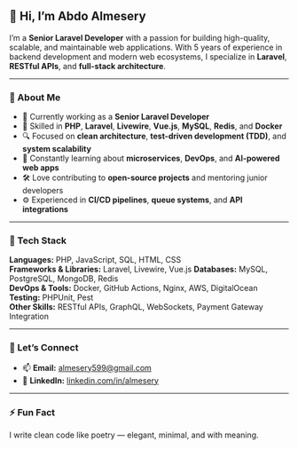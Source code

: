 ## 👋 Hi, I’m Abdo Almesery  

I’m a **Senior Laravel Developer** with a passion for building high-quality, scalable, and maintainable web applications. With 5 years of experience in backend development and modern web ecosystems, I specialize in **Laravel**, **RESTful APIs**, and **full-stack architecture**.  

---

### 🚀 About Me  
- 💼 Currently working as a **Senior Laravel Developer**  
- 🧠 Skilled in **PHP**, **Laravel**, **Livewire**, **Vue.js**, **MySQL**, **Redis**, and **Docker**  
- 🔍 Focused on **clean architecture**, **test-driven development (TDD)**, and **system scalability**  
- 🌱 Constantly learning about **microservices**, **DevOps**, and **AI-powered web apps**  
- 🛠️ Love contributing to **open-source projects** and mentoring junior developers  
- ⚙️ Experienced in **CI/CD pipelines**, **queue systems**, and **API integrations**

---

### 🧰 Tech Stack  
**Languages:** PHP, JavaScript, SQL, HTML, CSS  
**Frameworks & Libraries:** Laravel, Livewire, Vue.js 
**Databases:** MySQL, PostgreSQL, MongoDB, Redis  
**DevOps & Tools:** Docker, GitHub Actions, Nginx, AWS, DigitalOcean  
**Testing:** PHPUnit, Pest  
**Other Skills:** RESTful APIs, GraphQL, WebSockets, Payment Gateway Integration  

---

### 💬 Let’s Connect  
- 📫 **Email:** [almesery599@gmail.com](mailto:almesery599@gmail.com)  
- 💼 **LinkedIn:** [linkedin.com/in/almesery](#)  

---

### ⚡ Fun Fact  
I write clean code like poetry — elegant, minimal, and with meaning.  
